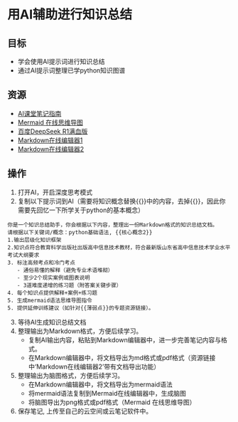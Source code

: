 # 用AI辅助进行知识总结
## 目标
- 学会使用AI提示词进行知识总结
- 通过AI提示词整理已学python知识图谱
## 资源
- [AI课堂笔记指南](https://github.com/wenqn/beike/blob/main/%E5%AD%A6%E8%80%83%E5%A4%8D%E4%B9%A0/AI%E8%AF%BE%E5%A0%82%E7%AC%94%E8%AE%B0%E6%8C%87%E5%8D%97.md)
- [Mermaid 在线思维导图](https://mermaid.live/edit#示例代码)
- [百度DeepSeek R1满血版](http://chat.baidu.com)
- [Markdown在线编辑器1](https://www.jyshare.com/front-end/712/)
- [Markdown在线编辑器2](https://tool.lu/markdown/)
## 操作
1. 打开AI，开启深度思考模式
2. 复制以下提示词到AI（需要将知识概念替换{{}}中的内容，去掉{{}}，因此你需要先回忆一下所学关于python的基本概念）
```
你是一个知识总结助手，你会根据以下内容，整理出一份Markdown格式的知识总结文档。
请根据以下关键词/概念：python基础语法, {{核心概念2}}  
1.输出层级化知识框架
2.知识点符合教育科学出版社出版高中信息技术教材，符合最新版山东省高中信息技术学业水平考试大纲要求
3. 标注高频考点和冷门考点
   - 通俗易懂的解释（避免专业术语堆砌）  
   - 至少2个现实案例或图表说明  
   - 3道难度递增的练习题（附答案关键步骤）   
4. 每个知识点提供解释+案例+练习题
5. 生成mermaid语法思维导图指令
5. 提供延伸训练建议（如针对{{薄弱点}}的专题资源链接）。
```
3. 等待AI生成知识总结文档
4. 整理输出为Markdown格式，方便后续学习。
   - 复制AI输出内容，粘贴到Markdown编辑器中，进一步完善笔记内容与格式。
   - 在Markdown编辑器中，将文档导出为md格式或pdf格式（资源链接中‘Markdown在线编辑器2’带有文档导出功能）
5. 整理输出为脑图格式，方便后续学习。
   - 在Markdown编辑器中，将文档导出为mermaid语法
   - 将mermaid语法复制到Mermaid在线编辑器中，生成脑图
   - 将脑图导出为png格式或pdf格式（Mermaid 在线思维导图）
6. 保存笔记, 上传至自己的云空间或云笔记软件中。
